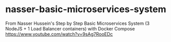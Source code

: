 # nasser-basic-microservices-system
From Nasser Hussein's Step by Step Basic Microservices System (3 NodeJS + 1 Load Balancer containers) with Docker Compose https://www.youtube.com/watch?v=9sAg7RooEDc
